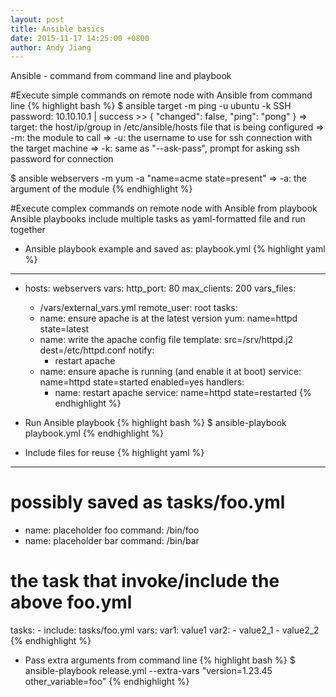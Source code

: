 ```yaml
---
layout: post
title: Ansible basics
date: 2015-11-17 14:25:00 +0800
author: Andy Jiang
---
```


Ansible - command from command line and playbook

#Execute simple commands on remote node with Ansible from command line
{% highlight bash %}
$ ansible target -m ping -u ubuntu -k
SSH password:
10.10.10.1 | success >> {
    "changed": false,
    "ping": "pong"
}
=> target: the host/ip/group in /etc/ansible/hosts file that is being configured
=> -m: the module to call
=> -u: the username to use for ssh connection with the target machine
=> -k: same as "--ask-pass", prompt for asking ssh password for connection

$ ansible webservers -m yum -a "name=acme state=present"
=> -a: the argument of the module
{% endhighlight %}

#Execute complex commands on remote node with Ansible from playbook
Ansible playbooks include multiple tasks as yaml-formatted file and run together

- Ansible playbook example and saved as: playbook.yml
{% highlight yaml %}
---
- hosts: webservers
  vars:
    http_port: 80
    max_clients: 200
  vars_files:
    - /vars/external_vars.yml
  remote_user: root
  tasks:
  - name: ensure apache is at the latest version
    yum: name=httpd state=latest
  - name: write the apache config file
    template: src=/srv/httpd.j2 dest=/etc/httpd.conf
    notify:
    - restart apache
  - name: ensure apache is running (and enable it at boot)
    service: name=httpd state=started enabled=yes
  handlers:
    - name: restart apache
      service: name=httpd state=restarted
{% endhighlight %}

- Run Ansible playbook
{% highlight bash %}
$ ansible-playbook playbook.yml
{% endhighlight %}

- Include files for reuse
{% highlight yaml %}
---
# possibly saved as tasks/foo.yml
- name: placeholder foo
  command: /bin/foo
- name: placeholder bar
  command: /bin/bar

# the task that invoke/include the above foo.yml
  tasks:
    - include: tasks/foo.yml
      vars:
          var1: value1
          var2:
              - value2_1
              - value2_2
{% endhighlight %}

- Pass extra arguments from command line
{% highlight bash %}
$ ansible-playbook release.yml --extra-vars "version=1.23.45 other_variable=foo"
{% endhighlight %}
